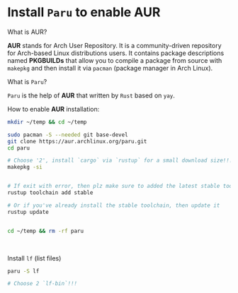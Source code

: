 # Install **`Paru`** to enable AUR

What is AUR?

**AUR** stands for Arch User Repository. It is a community-driven repository for Arch-based Linux distributions users.
It contains package descriptions named **PKGBUILDs** that allow you to compile a package from source with `makepkg` and
then install it via `pacman` (package manager in Arch Linux).

What is `Paru`?

`Paru` is the help of **AUR** that written by `Rust` based on `yay`.

How to enable **AUR** installation:

```bash
mkdir ~/temp && cd ~/temp

sudo pacman -S --needed git base-devel
git clone https://aur.archlinux.org/paru.git
cd paru

# Choose '2', install `cargo` via `rustup` for a small download size!!!
makepkg -si


# If exit with error, then plz make sure to added the latest stable toolchain
rustup toolchain add stable

# Or if you've already install the stable toolchain, then update it
rustup update


cd ~/temp && rm -rf paru
```


</br>

Install `lf` (list files)

```bash
paru -S lf

# Choose 2 `lf-bin`!!!
```

</br>

